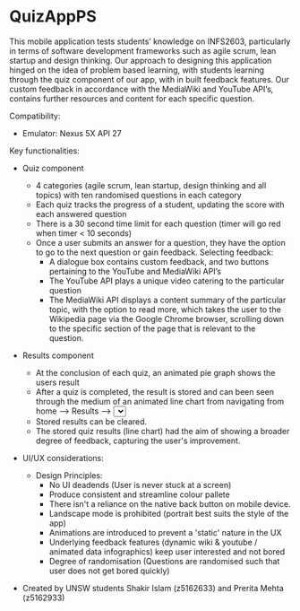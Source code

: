 # QuizAppPS
This mobile application tests students’ knowledge on INFS2603, particularly in terms of software development frameworks such as 
agile scrum, lean startup and design thinking. Our approach to designing this application hinged on the idea of problem based 
learning, with students learning through the quiz component of our app, with in built feedback features. Our custom feedback 
in accordance with the MediaWiki and YouTube API’s, contains further resources and content for each specific question. 

Compatibility: 

- Emulator: Nexus 5X API 27

Key functionalities: 
- Quiz component  
	- 4 categories (agile scrum, lean startup, design thinking and 	all topics) with ten randomised questions in each category
	- Each quiz tracks the progress of a student, updating the score 	with each answered question 
	- There is a 30 second time limit for each question (timer will go red when timer < 10 seconds) 
	- Once a user submits an answer for a question, they have the option to go to the next question or gain feedback. Selecting feedback:
		- A dialogue box contains custom feedback, and two buttons pertaining to the YouTube and MediaWiki API’s
		- The YouTube API plays a unique video catering to the particular question 
		- The MediaWiki API displays a content summary of the particular topic, with the option to read more, which
        takes the user to the Wikipedia page via the Google Chrome browser, scrolling down to the specific section
        of the page that is relevant to the question. 

- Results component
	- At the conclusion of each quiz, an animated pie graph shows the users result
	- After a quiz is completed, the result is stored and can been seen through the medium of an animated line chart from navigating
    from home --> Results --> <Select category> --> Line chart of <chosen category> results
  - Stored results can be cleared.
  - The stored quiz results (line chart) had the aim of showing a broader degree of feedback, capturing the user's improvement.
  
- UI/UX considerations:
	- Design Principles: 
    	- No UI deadends (User is never stuck at a screen)
    	- Produce consistent and streamline colour pallete
    	- There isn't a reliance on the native back button on mobile device.
    	- Landscape mode is prohibited (portrait best suits the style of the app)
    	- Animations are introduced to prevent a 'static' nature in the UX
    	- Underlying feedback features (dynamic wiki & youtube / animated data infographics) keep user interested and not bored
    	- Degree of randomisation (Questions are randomised such that user does not get bored quickly)
    
    
- Created by UNSW students Shakir Islam (z5162633) and Prerita Mehta (z5162933)

